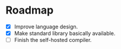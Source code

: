 # Roadmap

* [x] Improve language design.
* [X] Make standard library basically available.
* [ ] Finish the self-hosted compiler.
